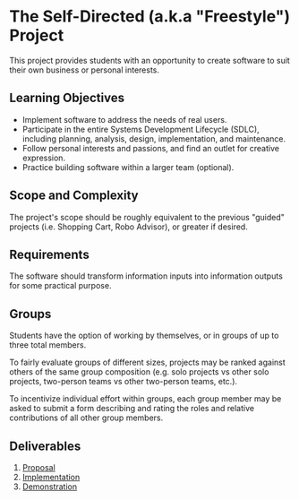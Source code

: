 # The Self-Directed (a.k.a "Freestyle") Project

This project provides students with an opportunity to create software to suit their own business or personal interests.

## Learning Objectives

  + Implement software to address the needs of real users.
  + Participate in the entire Systems Development Lifecycle (SDLC), including planning, analysis, design, implementation, and maintenance.
  + Follow personal interests and passions, and find an outlet for creative expression.
  + Practice building software within a larger team (optional).

## Scope and Complexity

The project's scope should be roughly equivalent to the previous "guided" projects (i.e. Shopping Cart, Robo Advisor), or greater if desired.

## Requirements

The software should transform information inputs into information outputs for some practical purpose.

## Groups

Students have the option of working by themselves, or in groups of up to three total members.

To fairly evaluate groups of different sizes, projects may be ranked against others of the same group composition (e.g. solo projects vs other solo projects, two-person teams vs other two-person teams, etc.).

To incentivize individual effort within groups, each group member may be asked to submit a form describing and rating the roles and relative contributions of all other group members.

## Deliverables

  1. [Proposal](proposal.md)
  2. [Implementation](implementation.md)
  3. [Demonstration](demo.md)
